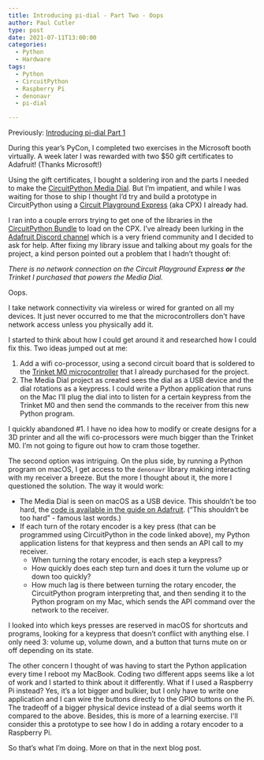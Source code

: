 ```yaml
---
title: Introducing pi-dial - Part Two - Oops
author: Paul Cutler 
type: post 
date: 2021-07-11T13:00:00
categories:
  - Python
  - Hardware
tags:
  - Python
  - CircuitPython
  - Raspberry Pi
  - denonavr
  - pi-dial

---
```

Previously: [Introducing pi-dial Part 1](https://paulcutler.org/posts/2021/07/introducing-pi-dial-part-one/)

During this year’s PyCon, I completed two exercises in the Microsoft booth virtually.  A week later I was rewarded with two $50 gift certificates to Adafruit!  (Thanks Microsoft!)
 
Using the gift certificates, I bought a soldering iron and the parts I needed to make the [CircuitPython Media Dial](https://learn.adafruit.com/media-dial).  But I’m impatient, and while I was waiting for those to ship I thought I’d try and build a prototype in CircuitPython using a [Circuit Playground Express](https://learn.adafruit.com/adafruit-circuit-playground-express/overview) (aka CPX) I already had.

I ran into a couple errors trying to get one of the libraries in the [CircuitPython Bundle](https://github.com/adafruit/Adafruit_CircuitPython_Bundle) to load on the CPX.  I’ve already been lurking in the [Adafruit Discord channel](http://adafru.it/discord) which is a very friend community and I decided to ask for help.    After fixing my library issue and talking about my goals for the project, a kind person pointed out a problem that I hadn’t thought of:

*There is no network connection on the Circuit Playground Express **or** the Trinket I purchased that powers the Media Dial.*

Oops.

I take network connectivity via wireless or wired for granted on all my devices.  It just never occurred to me that the microcontrollers don't have network access unless you physically add it.

I started to think about how I could get around it and researched how I could fix this.  Two ideas jumped out at me:  

1. Add a wifi co-processor, using a second circuit board that is soldered to the [Trinket M0 microcontroller](https://www.adafruit.com/product/3500) that I already purchased for the project.
2. The Media Dial project as created sees the dial as a USB device and the dial rotations as a keypress.  I could write a Python application that runs on the Mac I’ll plug the dial into to listen for a certain keypress from the Trinket M0 and then send the commands to the receiver from this new Python program.

I quickly abandoned #1.  I have no idea how to modify or create designs for a 3D printer and all the wifi co-processors were much bigger than the Trinket M0.  I’m not going to figure out how to cram those together.

The second option was intriguing.  On the plus side, by running a Python program on macOS, I get access to the `denonavr` library making interacting with my receiver a breeze.  But the more I thought about it, the more I questioned the solution.  The way it would work:

* The Media Dial is seen on macOS as a USB device.  This shouldn’t be too hard, the [code is available in the guide on Adafruit](https://learn.adafruit.com/media-dial/code).  (“This shouldn’t be too hard” - famous last words.)
* If each turn of the rotary encoder is a key press (that can be programmed using CircuitPython in the code linked above), my Python application listens for that keypress and then sends an API call to my receiver.  
	* When turning the rotary encoder, is each step a keypress?
	* How quickly does each step turn and does it turn the volume up or down too quickly?
	* How much lag is there between turning the rotary encoder, the CircuitPython program interpreting that, and then sending it to the Python program on my Mac, which sends the API command over the network to the receiver.
	
I looked into which keys presses are reserved in macOS for shortcuts and programs, looking for a keypress that doesn’t conflict with anything else.  I only need 3:  volume up, volume down, and a button that turns mute on or off depending on its state.  

The other concern I thought of was having to start the Python application every time I reboot my MacBook.  Coding two different apps seems like a lot of work and I started to think about it differently.  What if I used a Raspberry Pi instead?  Yes, it’s a lot bigger and bulkier, but I only have to write one application and I can wire the buttons directly to the GPIO buttons on the Pi.  The tradeoff of a bigger physical device instead of a dial seems worth it compared to the above.  Besides, this is more of a learning exercise.  I'll consider this a prototype to see how I do in adding a rotary encoder to a Raspberry Pi.

So that’s what I’m doing.  More on that in the next blog post.

